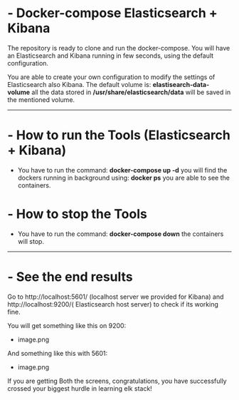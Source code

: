 # - Docker-compose Elasticsearch + Kibana
The repository is ready to clone and run the docker-compose.
You will have an Elasticsearch and Kibana running in few seconds, using the default configuration.

You are able to create your own configuration to modify the settings of Elasticsearch also Kibana.
The default volume is: **elastisearch-data-volume** all the data stored in **/usr/share/elasticsearch/data** will be saved in the mentioned volume.

---
# - How to run the Tools (Elasticsearch + Kibana)
- You have to run the command: **docker-compose up -d** you will find the dockers running in background using: **docker ps** you are able to see the containers.

# - How to stop the Tools 
- You have to run the command: **docker-compose down** the containers will stop.

---
# - See the end results
Go to http://localhost:5601/ (localhost server we provided for Kibana) and http://localhost:9200/( Elasticsearch host server) to check if its working fine.

You will get something like this on 9200:
- image.png

And something like this with 5601:
- image.png

If you are getting Both the screens, congratulations, you have successfully crossed your biggest hurdle in learning elk stack!
